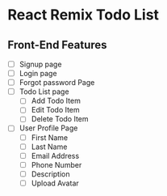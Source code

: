 # React Remix Todo List

## Front-End Features

- [ ] Signup page
- [ ] Login page
- [ ] Forgot password Page
- [ ] Todo List page
  - [ ] Add Todo Item
  - [ ] Edit Todo Item
  - [ ] Delete Todo Item
- [ ] User Profile Page
  - [ ] First Name
  - [ ] Last Name
  - [ ] Email Address
  - [ ] Phone Number
  - [ ] Description
  - [ ] Upload Avatar
